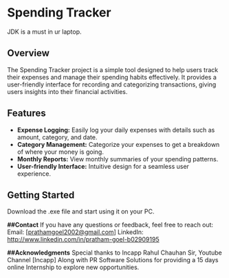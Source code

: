 # Spending Tracker
JDK is a must in ur laptop.
## Overview
The Spending Tracker project is a simple tool designed to help users track their expenses and manage their spending habits effectively. 
It provides a user-friendly interface for recording and categorizing transactions, giving users insights into their financial activities.

## Features

- **Expense Logging:** Easily log your daily expenses with details such as amount, category, and date.
- **Category Management:** Categorize your expenses to get a breakdown of where your money is going.
- **Monthly Reports:** View monthly summaries of your spending patterns.
- **User-friendly Interface:** Intuitive design for a seamless user experience.

## Getting Started
Download the .exe file and start using it on your PC.

**##Contact**
If you have any questions or feedback, feel free to reach out:
Email: [prathamgoel2002@gmail.com]
LinkedIn:  http://www.linkedin.com/in/pratham-goel-b02909195

**##Acknowledgments**
Special thanks to Incapp Rahul Chauhan Sir, Youtube Channel [Incapp]
Along with PR Software Solutions for providing a 15 days online Internship to explore new opportunities.
